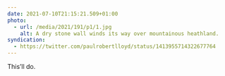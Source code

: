 ```yaml
---
date: 2021-07-10T21:15:21.509+01:00
photo:
  - url: /media/2021/191/p1/1.jpg
    alt: A dry stone wall winds its way over mountainous heathland.
syndication:
  - https://twitter.com/paulrobertlloyd/status/1413955714322677764
---
```


This’ll do.
